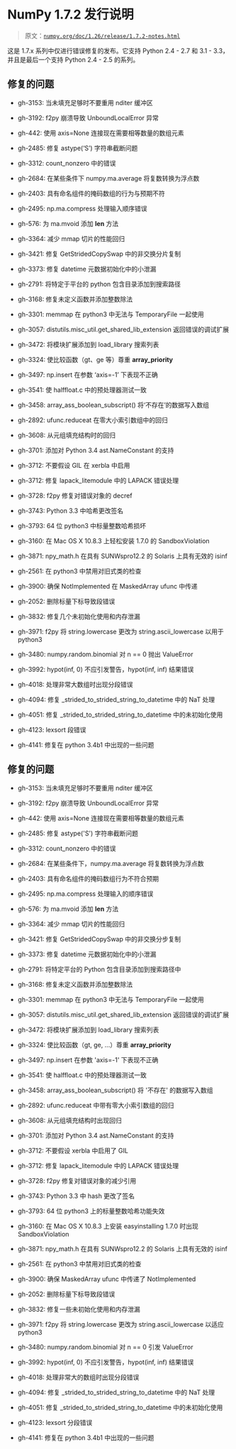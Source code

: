 # NumPy 1.7.2 发行说明

> 原文：[`numpy.org/doc/1.26/release/1.7.2-notes.html`](https://numpy.org/doc/1.26/release/1.7.2-notes.html)

这是 1.7.x 系列中仅进行错误修复的发布。它支持 Python 2.4 - 2.7 和 3.1 - 3.3，并且是最后一个支持 Python 2.4 - 2.5 的系列。

## 修复的问题

+   gh-3153: 当未填充足够时不要重用 nditer 缓冲区

+   gh-3192: f2py 崩溃导致 UnboundLocalError 异常

+   gh-442: 使用 axis=None 连接现在需要相等数量的数组元素

+   gh-2485: 修复 astype(‘S’) 字符串截断问题

+   gh-3312: count_nonzero 中的错误

+   gh-2684: 在某些条件下 numpy.ma.average 将复数转换为浮点数

+   gh-2403: 具有命名组件的掩码数组的行为与预期不符

+   gh-2495: np.ma.compress 处理输入顺序错误

+   gh-576: 为 ma.mvoid 添加 __len__ 方法

+   gh-3364: 减少 mmap 切片的性能回归

+   gh-3421: 修复 GetStridedCopySwap 中的非交换分片复制

+   gh-3373: 修复 datetime 元数据初始化中的小泄漏

+   gh-2791: 将特定于平台的 python 包含目录添加到搜索路径

+   gh-3168: 修复未定义函数并添加整数除法

+   gh-3301: memmap 在 python3 中无法与 TemporaryFile 一起使用

+   gh-3057: distutils.misc_util.get_shared_lib_extension 返回错误的调试扩展

+   gh-3472: 将模块扩展添加到 load_library 搜索列表

+   gh-3324: 使比较函数（gt、ge 等）尊重 __array_priority__

+   gh-3497: np.insert 在参数 ‘axis=-1’ 下表现不正确

+   gh-3541: 使 halffloat.c 中的预处理器测试一致

+   gh-3458: array_ass_boolean_subscript() 将‘不存在’的数据写入数组

+   gh-2892: ufunc.reduceat 在零大小索引数组中的回归

+   gh-3608: 从元组填充结构时的回归

+   gh-3701: 添加对 Python 3.4 ast.NameConstant 的支持

+   gh-3712: 不要假设 GIL 在 xerbla 中启用

+   gh-3712: 修复 lapack_litemodule 中的 LAPACK 错误处理

+   gh-3728: f2py 修复对错误对象的 decref

+   gh-3743: Python 3.3 中哈希更改签名

+   gh-3793: 64 位 python3 中标量整数哈希损坏

+   gh-3160: 在 Mac OS X 10.8.3 上轻松安装 1.7.0 的 SandboxViolation

+   gh-3871: npy_math.h 在具有 SUNWspro12.2 的 Solaris 上具有无效的 isinf

+   gh-2561: 在 python3 中禁用对旧式类的检查

+   gh-3900: 确保 NotImplemented 在 MaskedArray ufunc 中传递

+   gh-2052: 删除标量下标导致段错误

+   gh-3832: 修复几个未初始化使用和内存泄漏

+   gh-3971: f2py 将 string.lowercase 更改为 string.ascii_lowercase 以用于 python3

+   gh-3480: numpy.random.binomial 对 n == 0 抛出 ValueError

+   gh-3992: hypot(inf, 0) 不应引发警告，hypot(inf, inf) 结果错误

+   gh-4018: 处理非常大数组时出现分段错误

+   gh-4094: 修复 _strided_to_strided_string_to_datetime 中的 NaT 处理

+   gh-4051: 修复 _strided_to_strided_string_to_datetime 中的未初始化使用

+   gh-4123: lexsort 段错误

+   gh-4141: 修复在 python 3.4b1 中出现的一些问题

## 修复的问题

+   gh-3153: 当未填充足够时不要重用 nditer 缓冲区

+   gh-3192: f2py 崩溃导致 UnboundLocalError 异常

+   gh-442: 使用 axis=None 连接现在需要相等数量的数组元素

+   gh-2485: 修复 astype('S') 字符串截断问题

+   gh-3312: count_nonzero 中的错误

+   gh-2684: 在某些条件下，numpy.ma.average 将复数转换为浮点数

+   gh-2403: 具有命名组件的掩码数组行为不符合预期

+   gh-2495: np.ma.compress 处理输入的顺序错误

+   gh-576: 为 ma.mvoid 添加 __len__ 方法

+   gh-3364: 减少 mmap 切片的性能回归

+   gh-3421: 修复 GetStridedCopySwap 中的非交换分步复制

+   gh-3373: 修复 datetime 元数据初始化中的小泄漏

+   gh-2791: 将特定平台的 Python 包含目录添加到搜索路径中

+   gh-3168: 修复未定义函数并添加整数除法

+   gh-3301: memmap 在 python3 中无法与 TemporaryFile 一起使用

+   gh-3057: distutils.misc_util.get_shared_lib_extension 返回错误的调试扩展

+   gh-3472: 将模块扩展添加到 load_library 搜索列表

+   gh-3324: 使比较函数（gt, ge, …）尊重 __array_priority__

+   gh-3497: np.insert 在参数 'axis=-1' 下表现不正确

+   gh-3541: 使 halffloat.c 中的预处理器测试一致

+   gh-3458: array_ass_boolean_subscript() 将 '不存在' 的数据写入数组

+   gh-2892: ufunc.reduceat 中带有零大小索引数组的回归

+   gh-3608: 从元组填充结构时出现回归

+   gh-3701: 添加对 Python 3.4 ast.NameConstant 的支持

+   gh-3712: 不要假设 xerbla 中启用了 GIL

+   gh-3712: 修复 lapack_litemodule 中的 LAPACK 错误处理

+   gh-3728: f2py 修复对错误对象的减少引用

+   gh-3743: Python 3.3 中 hash 更改了签名

+   gh-3793: 64 位 python3 上的标量整数哈希功能失效

+   gh-3160: 在 Mac OS X 10.8.3 上安装 easyinstalling 1.7.0 时出现 SandboxViolation

+   gh-3871: npy_math.h 在具有 SUNWspro12.2 的 Solaris 上具有无效的 isinf

+   gh-2561: 在 python3 中禁用对旧式类的检查

+   gh-3900: 确保 MaskedArray ufunc 中传递了 NotImplemented

+   gh-2052: 删除标量下标导致段错误

+   gh-3832: 修复一些未初始化使用和内存泄漏

+   gh-3971: f2py 将 string.lowercase 更改为 string.ascii_lowercase 以适应 python3

+   gh-3480: numpy.random.binomial 对 n == 0 引发 ValueError

+   gh-3992: hypot(inf, 0) 不应引发警告，hypot(inf, inf) 结果错误

+   gh-4018: 处理非常大的数组时出现分段错误

+   gh-4094: 修复 _strided_to_strided_string_to_datetime 中的 NaT 处理

+   gh-4051: 修复 _strided_to_strided_string_to_datetime 中的未初始化使用

+   gh-4123: lexsort 分段错误

+   gh-4141: 修复在 python 3.4b1 中出现的一些问题
